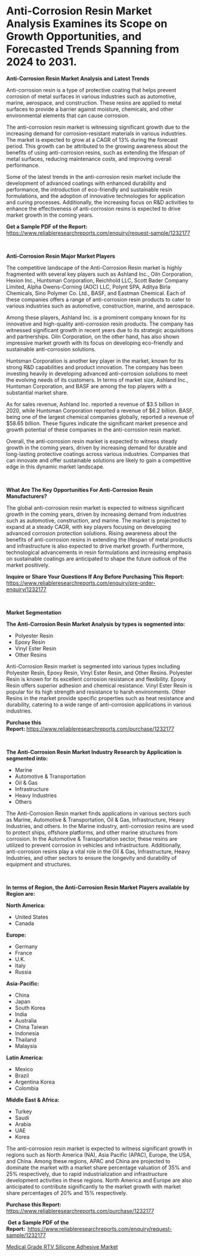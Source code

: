 <p><h1>Anti-Corrosion Resin Market Analysis Examines its Scope on Growth Opportunities, and Forecasted Trends Spanning from 2024 to 2031.</h1></p><p><strong>Anti-Corrosion Resin Market Analysis and Latest Trends</strong></p>
<p><p>Anti-corrosion resin is a type of protective coating that helps prevent corrosion of metal surfaces in various industries such as automotive, marine, aerospace, and construction. These resins are applied to metal surfaces to provide a barrier against moisture, chemicals, and other environmental elements that can cause corrosion.</p><p>The anti-corrosion resin market is witnessing significant growth due to the increasing demand for corrosion-resistant materials in various industries. The market is expected to grow at a CAGR of 13% during the forecast period. This growth can be attributed to the growing awareness about the benefits of using anti-corrosion resins, such as extending the lifespan of metal surfaces, reducing maintenance costs, and improving overall performance.</p><p>Some of the latest trends in the anti-corrosion resin market include the development of advanced coatings with enhanced durability and performance, the introduction of eco-friendly and sustainable resin formulations, and the adoption of innovative technologies for application and curing processes. Additionally, the increasing focus on R&D activities to enhance the effectiveness of anti-corrosion resins is expected to drive market growth in the coming years.</p></p>
<p><strong>Get a Sample PDF of the Report:&nbsp;</strong> <a href="https://www.reliableresearchreports.com/enquiry/request-sample/1232177">https://www.reliableresearchreports.com/enquiry/request-sample/1232177</a></p>
<p>&nbsp;</p>
<p><strong>Anti-Corrosion Resin Major Market Players</strong></p>
<p><p>The competitive landscape of the Anti-Corrosion Resin market is highly fragmented with several key players such as Ashland Inc., Oiln Corporation, Hexion Inc., Huntsman Corporation, Reichhold LLC, Scott Bader Company Limited, Alpha Owens-Corning (AOC) LLC, Polynt SPA, Aditya Birla Chemicals, Sino Polymer Co. Ltd., BASF, and Eastman Chemical. Each of these companies offers a range of anti-corrosion resin products to cater to various industries such as automotive, construction, marine, and aerospace.</p><p>Among these players, Ashland Inc. is a prominent company known for its innovative and high-quality anti-corrosion resin products. The company has witnessed significant growth in recent years due to its strategic acquisitions and partnerships. Oiln Corporation, on the other hand, has also shown impressive market growth with its focus on developing eco-friendly and sustainable anti-corrosion solutions.</p><p>Huntsman Corporation is another key player in the market, known for its strong R&D capabilities and product innovation. The company has been investing heavily in developing advanced anti-corrosion solutions to meet the evolving needs of its customers. In terms of market size, Ashland Inc., Huntsman Corporation, and BASF are among the top players with a substantial market share.</p><p>As for sales revenue, Ashland Inc. reported a revenue of $3.5 billion in 2020, while Huntsman Corporation reported a revenue of $6.2 billion. BASF, being one of the largest chemical companies globally, reported a revenue of $58.65 billion. These figures indicate the significant market presence and growth potential of these companies in the anti-corrosion resin market.</p><p>Overall, the anti-corrosion resin market is expected to witness steady growth in the coming years, driven by increasing demand for durable and long-lasting protective coatings across various industries. Companies that can innovate and offer sustainable solutions are likely to gain a competitive edge in this dynamic market landscape.</p></p>
<p>&nbsp;</p>
<p><strong>What Are The Key Opportunities For Anti-Corrosion Resin Manufacturers?</strong></p>
<p><p>The global anti-corrosion resin market is expected to witness significant growth in the coming years, driven by increasing demand from industries such as automotive, construction, and marine. The market is projected to expand at a steady CAGR, with key players focusing on developing advanced corrosion protection solutions. Rising awareness about the benefits of anti-corrosion resins in extending the lifespan of metal products and infrastructure is also expected to drive market growth. Furthermore, technological advancements in resin formulations and increasing emphasis on sustainable coatings are anticipated to shape the future outlook of the market positively.</p></p>
<p><strong>Inquire or Share Your Questions If Any Before Purchasing This Report:</strong> <a href="https://www.reliableresearchreports.com/enquiry/pre-order-enquiry/1232177">https://www.reliableresearchreports.com/enquiry/pre-order-enquiry/1232177</a></p>
<p>&nbsp;</p>
<p><strong>Market Segmentation</strong></p>
<p><strong>The Anti-Corrosion Resin Market Analysis by types is segmented into:</strong></p>
<p><ul><li>Polyester Resin</li><li>Epoxy Resin</li><li>Vinyl Ester Resin</li><li>Other Resins</li></ul></p>
<p><p>Anti-Corrosion Resin market is segmented into various types including Polyester Resin, Epoxy Resin, Vinyl Ester Resin, and Other Resins. Polyester Resin is known for its excellent corrosion resistance and flexibility. Epoxy Resin offers superior adhesion and chemical resistance. Vinyl Ester Resin is popular for its high strength and resistance to harsh environments. Other Resins in the market provide specific properties such as heat resistance and durability, catering to a wide range of anti-corrosion applications in various industries.</p></p>
<p><strong>Purchase this Report:&nbsp;</strong><a href="https://www.reliableresearchreports.com/purchase/1232177">https://www.reliableresearchreports.com/purchase/1232177</a></p>
<p>&nbsp;</p>
<p><strong>The Anti-Corrosion Resin Market Industry Research by Application is segmented into:</strong></p>
<p><ul><li>Marine</li><li>Automotive & Transportation</li><li>Oil & Gas</li><li>Infrastructure</li><li>Heavy Industries</li><li>Others</li></ul></p>
<p><p>The Anti-Corrosion Resin market finds applications in various sectors such as Marine, Automotive & Transportation, Oil & Gas, Infrastructure, Heavy Industries, and others. In the Marine industry, anti-corrosion resins are used to protect ships, offshore platforms, and other marine structures from corrosion. In the Automotive & Transportation sector, these resins are utilized to prevent corrosion in vehicles and infrastructure. Additionally, anti-corrosion resins play a vital role in the Oil & Gas, Infrastructure, Heavy Industries, and other sectors to ensure the longevity and durability of equipment and structures.</p></p>
<p>&nbsp;</p>
<p><strong>In terms of Region, the Anti-Corrosion Resin Market Players available by Region are:</strong></p>
<p>
    <p> <strong> North America: </strong>
        <ul>
            <li>United States</li>
            <li>Canada</li>
        </ul>
        </p> 
    <p> <strong> Europe: </strong>
        <ul>
            <li>Germany</li>
            <li>France</li>
            <li>U.K.</li>
            <li>Italy</li>
            <li>Russia</li>
        </ul>
        </p> 
    <p> <strong> Asia-Pacific: </strong>
        <ul>
            <li>China</li>
            <li>Japan</li>
            <li>South Korea</li>
            <li>India</li>
            <li>Australia</li>
            <li>China Taiwan</li>
            <li>Indonesia</li>
            <li>Thailand</li>
            <li>Malaysia</li>
        </ul>
        </p> 
    <p> <strong> Latin America: </strong>
        <ul>
            <li>Mexico</li>
            <li>Brazil</li>
            <li>Argentina Korea</li>
            <li>Colombia</li>
        </ul>
        </p> 
    <p> <strong> Middle East & Africa: </strong>
        <ul>
            <li>Turkey</li>
            <li>Saudi</li>
            <li>Arabia</li>
            <li>UAE</li>
            <li>Korea</li>
        </ul>
    </p>
    </p>
<p><p>The anti-corrosion resin market is expected to witness significant growth in regions such as North America (NA), Asia Pacific (APAC), Europe, the USA, and China. Among these regions, APAC and China are projected to dominate the market with a market share percentage valuation of 35% and 25% respectively, due to rapid industrialization and infrastructure development activities in these regions. North America and Europe are also anticipated to contribute significantly to the market growth with market share percentages of 20% and 15% respectively.</p></p>
<p><strong>Purchase this Report: </strong><a href="https://www.reliableresearchreports.com/purchase/1232177">https://www.reliableresearchreports.com/purchase/1232177</a></p>
<p>&nbsp;<strong>Get a Sample PDF of the Report:&nbsp;&nbsp;</strong><a href="https://www.reliableresearchreports.com/enquiry/request-sample/1232177">https://www.reliableresearchreports.com/enquiry/request-sample/1232177</a></p>
<p><strong></strong></p>
<p><p><a href="https://gamy-alyssum-396.notion.site/Medical-Grade-RTV-Silicone-Adhesive-Market-Furnish-Information-about-Market-Size-Market-Share-Mark-195108fe7c304b11b5b3055cd19fb68e">Medical Grade RTV Silicone Adhesive Market</a></p></p>